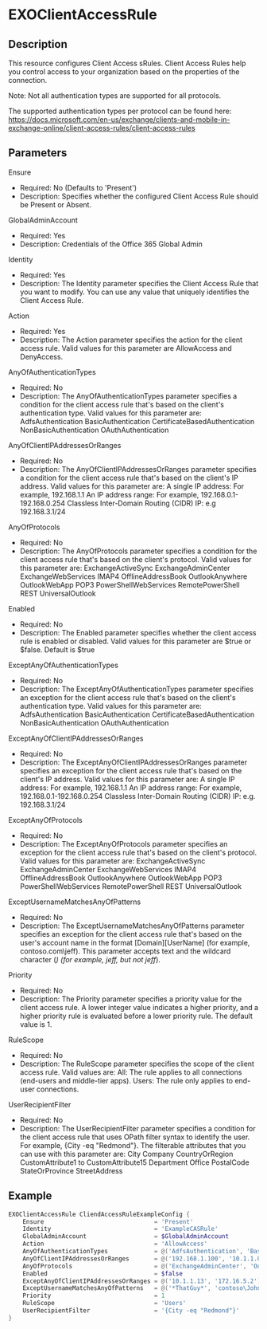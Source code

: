 # EXOClientAccessRule

## Description

This resource configures Client Access sRules.
Client Access Rules help you control access to your organization based
on the properties of the connection.

Note: Not all authentication types are supported for all protocols.

The supported authentication types per protocol can be found here:
https://docs.microsoft.com/en-us/exchange/clients-and-mobile-in-exchange-online/client-access-rules/client-access-rules

## Parameters

Ensure

- Required: No (Defaults to 'Present')
- Description: Specifies whether the configured Client Access Rule
  should be Present or Absent.

GlobalAdminAccount

- Required: Yes
- Description: Credentials of the Office 365 Global Admin

Identity

- Required: Yes
- Description: The Identity parameter specifies the Client Access Rule
  that you want to modify.
  You can use any value that uniquely identifies the Client Access Rule.

Action

- Required: Yes
- Description: The Action parameter specifies the action for the
  client access rule.
  Valid values for this parameter are AllowAccess and DenyAccess.

AnyOfAuthenticationTypes

- Required: No
- Description: The AnyOfAuthenticationTypes parameter specifies a
  condition for the client access rule that's based on the client's
  authentication type.
  Valid values for this parameter are:
      AdfsAuthentication
      BasicAuthentication
      CertificateBasedAuthentication
      NonBasicAuthentication
      OAuthAuthentication

AnyOfClientIPAddressesOrRanges

- Required: No
- Description: The AnyOfClientIPAddressesOrRanges parameter specifies a
  condition for the client access rule that's based on the
  client's IP address.
  Valid values for this parameter are:
      A single IP address: For example, 192.168.1.1
      An IP address range: For example, 192.168.0.1-192.168.0.254
      Classless Inter-Domain Routing (CIDR) IP: e.g 192.168.3.1/24

AnyOfProtocols

- Required: No
- Description: The AnyOfProtocols parameter specifies a condition for
  the client access rule that's based on the client's protocol.
  Valid values for this parameter are:
      ExchangeActiveSync
      ExchangeAdminCenter
      ExchangeWebServices
      IMAP4
      OfflineAddressBook
      OutlookAnywhere
      OutlookWebApp
      POP3
      PowerShellWebServices
      RemotePowerShell
      REST
      UniversalOutlook

Enabled

- Required: No
- Description: The Enabled parameter specifies whether the client access
  rule is enabled or disabled.
  Valid values for this parameter are $true or $false. Default is $true

ExceptAnyOfAuthenticationTypes

- Required: No
- Description: The ExceptAnyOfAuthenticationTypes parameter specifies
  an exception for the client access rule that's based on the client's
  authentication type.
  Valid values for this parameter are:
      AdfsAuthentication
      BasicAuthentication
      CertificateBasedAuthentication
      NonBasicAuthentication
      OAuthAuthentication

ExceptAnyOfClientIPAddressesOrRanges

- Required: No
- Description: The ExceptAnyOfClientIPAddressesOrRanges parameter
  specifies an exception for the client access rule that's based on the
  client's IP address.
  Valid values for this parameter are:
      A single IP address: For example, 192.168.1.1
      An IP address range: For example, 192.168.0.1-192.168.0.254
      Classless Inter-Domain Routing (CIDR) IP: e.g. 192.168.3.1/24

ExceptAnyOfProtocols

- Required: No
- Description: The ExceptAnyOfProtocols parameter specifies an exception
  for the client access rule that's based on the client's protocol.
  Valid values for this parameter are:
      ExchangeActiveSync
      ExchangeAdminCenter
      ExchangeWebServices
      IMAP4
      OfflineAddressBook
      OutlookAnywhere
      OutlookWebApp
      POP3
      PowerShellWebServices
      RemotePowerShell
      REST
      UniversalOutlook

ExceptUsernameMatchesAnyOfPatterns

- Required: No
- Description: The ExceptUsernameMatchesAnyOfPatterns parameter
  specifies an exception for the client access rule that's based on the
  user's account name in the format [Domain]\[UserName]
  (for example, contoso.com\jeff).
  This parameter accepts text and the wildcard character (*)
  (for example, *jeff*, but not jeff*).

Priority

- Required: No
- Description: The Priority parameter specifies a priority value for
  the client access rule. A lower integer value indicates a higher
  priority, and a higher priority rule is evaluated before a lower
  priority rule. The default value is 1.

RuleScope

- Required: No
- Description: The RuleScope parameter specifies the scope of the
  client access rule.
  Valid values are:
      All: The rule applies to all connections
      (end-users and middle-tier apps).
      Users: The rule only applies to end-user connections.

UserRecipientFilter

- Required: No
- Description: The UserRecipientFilter parameter specifies a condition
  for the client access rule that uses OPath filter syntax to identify
  the user. For example, {City -eq "Redmond"}.
  The filterable attributes that you can use with this parameter are:
      City
      Company
      CountryOrRegion
      CustomAttribute1 to CustomAttribute15
      Department
      Office
      PostalCode
      StateOrProvince
      StreetAddress

## Example

```PowerShell
EXOClientAccessRule CliendAccessRuleExampleConfig {
    Ensure                               = 'Present'
    Identity                             = 'ExampleCASRule'
    GlobalAdminAccount                   = $GlobalAdminAccount
    Action                               = 'AllowAccess'
    AnyOfAuthenticationTypes             = @('AdfsAuthentication', 'BasicAuthentication')
    AnyOfClientIPAddressesOrRanges       = @('192.168.1.100', '10.1.1.0/24', '172.16.5.1-172.16.5.150')
    AnyOfProtocols                       = @('ExchangeAdminCenter', 'OutlookWebApp')
    Enabled                              = $false
    ExceptAnyOfClientIPAddressesOrRanges = @('10.1.1.13', '172.16.5.2')
    ExceptUsernameMatchesAnyOfPatterns   = @('*ThatGuy*', 'contoso\JohnDoe')
    Priority                             = 1
    RuleScope                            = 'Users'
    UserRecipientFilter                  = '{City -eq "Redmond"}'
}
```
